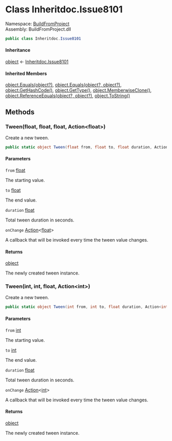 ﻿# Class Inheritdoc.Issue8101

Namespace: [BuildFromProject](BuildFromProject.md)  
Assembly: BuildFromProject.dll  

```csharp
public class Inheritdoc.Issue8101
```

#### Inheritance

[object](https://learn.microsoft.com/dotnet/api/system.object) ← 
[Inheritdoc.Issue8101](BuildFromProject.Inheritdoc.Issue8101.md)

#### Inherited Members

[object.Equals\(object?\)](https://learn.microsoft.com/dotnet/api/system.object.equals\#system\-object\-equals\(system\-object\)), 
[object.Equals\(object?, object?\)](https://learn.microsoft.com/dotnet/api/system.object.equals\#system\-object\-equals\(system\-object\-system\-object\)), 
[object.GetHashCode\(\)](https://learn.microsoft.com/dotnet/api/system.object.gethashcode), 
[object.GetType\(\)](https://learn.microsoft.com/dotnet/api/system.object.gettype), 
[object.MemberwiseClone\(\)](https://learn.microsoft.com/dotnet/api/system.object.memberwiseclone), 
[object.ReferenceEquals\(object?, object?\)](https://learn.microsoft.com/dotnet/api/system.object.referenceequals), 
[object.ToString\(\)](https://learn.microsoft.com/dotnet/api/system.object.tostring)

## Methods

### <a id="BuildFromProject_Inheritdoc_Issue8101_Tween_System_Single_System_Single_System_Single_System_Action_System_Single__"></a> Tween\(float, float, float, Action<float\>\)

Create a new tween.

```csharp
public static object Tween(float from, float to, float duration, Action<float> onChange)
```

#### Parameters

`from` [float](https://learn.microsoft.com/dotnet/api/system.single)

The starting value.

`to` [float](https://learn.microsoft.com/dotnet/api/system.single)

The end value.

`duration` [float](https://learn.microsoft.com/dotnet/api/system.single)

Total tween duration in seconds.

`onChange` [Action](https://learn.microsoft.com/dotnet/api/system.action\-1)<[float](https://learn.microsoft.com/dotnet/api/system.single)\>

A callback that will be invoked every time the tween value changes.

#### Returns

 [object](https://learn.microsoft.com/dotnet/api/system.object)

The newly created tween instance.

### <a id="BuildFromProject_Inheritdoc_Issue8101_Tween_System_Int32_System_Int32_System_Single_System_Action_System_Int32__"></a> Tween\(int, int, float, Action<int\>\)

Create a new tween.

```csharp
public static object Tween(int from, int to, float duration, Action<int> onChange)
```

#### Parameters

`from` [int](https://learn.microsoft.com/dotnet/api/system.int32)

The starting value.

`to` [int](https://learn.microsoft.com/dotnet/api/system.int32)

The end value.

`duration` [float](https://learn.microsoft.com/dotnet/api/system.single)

Total tween duration in seconds.

`onChange` [Action](https://learn.microsoft.com/dotnet/api/system.action\-1)<[int](https://learn.microsoft.com/dotnet/api/system.int32)\>

A callback that will be invoked every time the tween value changes.

#### Returns

 [object](https://learn.microsoft.com/dotnet/api/system.object)

The newly created tween instance.

